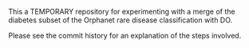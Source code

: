 This a TEMPORARY repository for experimenting with a merge of the
diabetes subset of the Orphanet rare disease classification with DO.

Please see the commit history for an explanation of the steps
involved.
